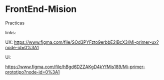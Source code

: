 # FrontEnd-Mision
Practicas

links:

UX:
https://www.figma.com/file/SOd3PYFzto9erbbE2IBcX3/Mi-primer-ux?node-id=0%3A1

Ui:

https://www.figma.com/file/hBgd6DZZAKgD4kYfMis189/Mi-primer-prototipo?node-id=0%3A1
